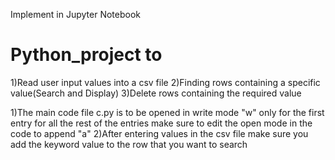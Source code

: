 Implement in Jupyter Notebook
# Python_project to 
1)Read user input values into a csv file
2)Finding rows containing a specific value(Search and Display)
3)Delete rows containing the required value

1)The main code file c.py is to be opened in write mode "w" only for the first entry for all the rest of the entries make sure to edit the open mode in the code to append "a"
2)After entering values in the csv file make sure you add the keyword value to the row that you want to search
